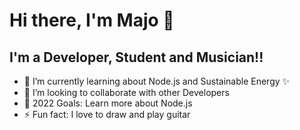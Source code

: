 # Hi there, I'm Majo 👋 

## I'm a Developer, Student and Musician!!


- 🌱 I’m currently learning about Node.js and Sustainable Energy :sparkles:
- 👯 I’m looking to collaborate with other Developers
- 🥅 2022 Goals: Learn more about Node.js 
- ⚡ Fun fact: I love to draw and play guitar
